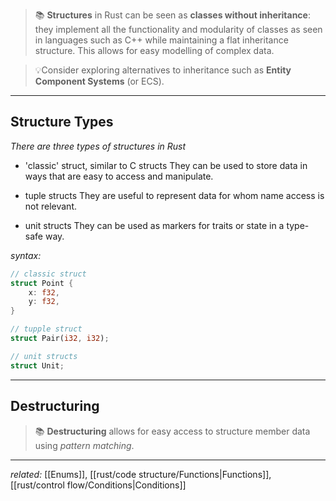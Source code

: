 > 📚 **Structures** in Rust can be seen as **classes without inheritance**: they implement all the functionality and modularity of classes as seen in languages such as C++ while maintaining a flat inheritance structure. This allows for easy modelling of complex data.

> 💡Consider exploring alternatives to inheritance such as **Entity Component Systems** (or ECS).

---

## Structure Types
*There are three types of structures in Rust*

- 'classic' struct, similar to C structs
	They can be used to store data in ways that are easy to access and manipulate.
  
- tuple structs
	They are useful to represent data for whom name access is not relevant.
  
- unit structs
	They can be used as markers for traits or state in a type-safe way.

*syntax:*
```rust
// classic struct
struct Point {
	x: f32,
	y: f32,
}

// tupple struct
struct Pair(i32, i32);

// unit structs 
struct Unit;
```

---

## Destructuring

> 📚 **Destructuring** allows for easy access to structure member data using *pattern matching*.

---
*related:* [[Enums]], [[rust/code structure/Functions|Functions]], [[rust/control flow/Conditions|Conditions]]